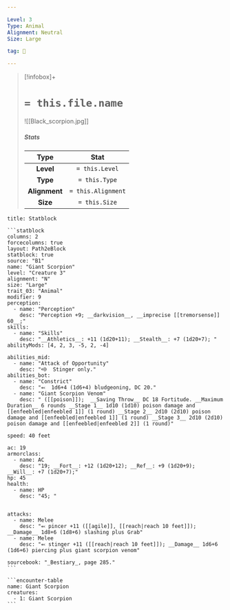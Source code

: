 ```yaml
---

Level: 3
Type: Animal
Alignment: Neutral
Size: Large

tag: 👹

---
```


> [!infobox]+
> #  `= this.file.name`
> ![[Black_scorpion.jpg]]
> ##### Stats
> Type | Stat |
> :---:|:---:|
> **Level** | `= this.Level` |
> **Type** | `= this.Type` |
> **Alignment** | `= this.Alignment` |
> **Size** | `= this.Size` |



````ad-info
title: Statblock

```statblock
columns: 2
forcecolumns: true
layout: Path2eBlock
statblock: true
source: "B1"
name: "Giant Scorpion"
level: "Creature 3"
alignment: "N"
size: "Large"
trait_03: "Animal"
modifier: 9
perception:
  - name: "Perception"
    desc: "Perception +9; __darkvision__, __imprecise [[tremorsense]] 60__;"
skills:
  - name: "Skills"
    desc: "__Athletics__: +11 (1d20+11); __Stealth__: +7 (1d20+7); "
abilityMods: [4, 2, 3, -5, 2, -4]

abilities_mid:
  - name: "Attack of Opportunity"
    desc: "⬲  Stinger only."
abilities_bot:
  - name: "Constrict"
    desc: "⬻  1d6+4 (1d6+4) bludgeoning, DC 20."
  - name: "Giant Scorpion Venom"
    desc: " ([[poison]]);  __Saving Throw__ DC 18 Fortitude. __Maximum Duration__ 6 rounds __Stage 1__ 1d10 (1d10) poison damage and [[enfeebled|enfeebled 1]] (1 round) __Stage 2__ 2d10 (2d10) poison damage and [[enfeebled|enfeebled 1]] (1 round) __Stage 3__ 2d10 (2d10) poison damage and [[enfeebled|enfeebled 2]] (1 round)"

speed: 40 feet

ac: 19
armorclass:
  - name: AC
    desc: "19; __Fort__: +12 (1d20+12); __Ref__: +9 (1d20+9); __Will__: +7 (1d20+7);"
hp: 45
health:
  - name: HP
    desc: "45; "


attacks:
  - name: Melee
    desc: "⬻ pincer +11 ([[agile]], [[reach|reach 10 feet]]); __Damage__ 1d8+6 (1d8+6) slashing plus Grab"
  - name: Melee
    desc: "⬻ stinger +11 ([[reach|reach 10 feet]]); __Damage__ 1d6+6 (1d6+6) piercing plus giant scorpion venom"

sourcebook: "_Bestiary_, page 285."
```

```encounter-table
name: Giant Scorpion
creatures:
  - 1: Giant Scorpion
```

````


